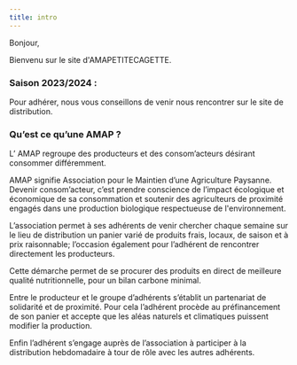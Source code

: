 ```yaml
---
title: intro
---
```



Bonjour,

Bienvenu sur le site d'AMAPETITECAGETTE.




### Saison 2023/2024 :
 
Pour adhérer, nous vous conseillons de venir nous rencontrer sur le site de distribution. 


### Qu’est ce qu’une AMAP ? 


L’ AMAP regroupe des producteurs et des consom’acteurs désirant consommer différemment.

AMAP signifie Association pour le Maintien d’une Agriculture Paysanne.
Devenir consom’acteur, c’est prendre conscience de l’impact écologique et économique  de sa consommation et soutenir des agriculteurs de proximité engagés dans une production biologique respectueuse de l'environnement.

L’association permet à ses adhérents de venir chercher chaque semaine sur le lieu de distribution un panier varié de produits frais, locaux, de saison et à prix raisonnable; l’occasion également pour l’adhérent de rencontrer directement les producteurs. 

Cette démarche permet de se procurer des produits en direct de meilleure qualité nutritionnelle, pour un bilan carbone minimal.

Entre le producteur et le groupe d’adhérents s’établit un partenariat de solidarité et de proximité.
Pour cela l’adhérent procède au préfinancement de son panier et accepte que les aléas naturels et climatiques puissent modifier la production. 

Enfin l’adhérent s’engage auprès de l’association à participer à la distribution hebdomadaire à tour de rôle avec les autres adhérents.
 



    
